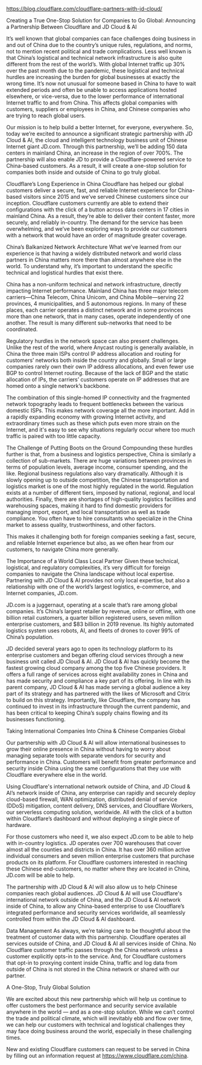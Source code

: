 https://blog.cloudflare.com/cloudflare-partners-with-jd-cloud/

Creating a True One-Stop Solution for Companies to Go Global: Announcing a Partnership Between Cloudflare and JD Cloud & AI


It’s well known that global companies can face challenges doing business in and out of China due to the country’s unique rules, regulations, and norms, not to mention recent political and trade complications. Less well known is that China’s logistical and technical network infrastructure is also quite different from the rest of the world’s. With global Internet traffic up 30% over the past month due to the pandemic, these logistical and technical hurdles are increasing the burden for global businesses at exactly the wrong time. It’s now not unusual for someone based in China to have to wait extended periods and often be unable to access applications hosted elsewhere, or vice-versa, due to the lower performance of international Internet traffic to and from China. This affects global companies with customers, suppliers or employees in China, and Chinese companies who are trying to reach global users.

Our mission is to help build a better Internet, for everyone, everywhere. So, today we’re excited to announce a significant strategic partnership with JD Cloud & AI, the cloud and intelligent technology business unit of Chinese Internet giant JD.com. Through this partnership, we’ll be adding 150 data centers in mainland China, an increase in the region of over 700%. The partnership will also enable JD to provide a Cloudflare-powered service to China-based customers. As a result, it will create a one-stop solution for companies both inside and outside of China to go truly global.

Cloudflare’s Long Experience in China
Cloudflare has helped our global customers deliver a secure, fast, and reliable Internet experience for China-based visitors since 2015 and we’ve served Chinese customers since our inception. Cloudflare customers currently are able to extend their configurations with the click of a button across data centers in 17 cities in mainland China. As a result, they’re able to deliver their content faster, more securely, and reliably in-country. The demand for the service has been overwhelming, and we’ve been exploring ways to provide our customers with a network that would have an order of magnitude greater coverage.

China’s Balkanized Network Architecture
What we’ve learned from our experience is that having a widely distributed network and world class partners in China matters more there than almost anywhere else in the world. To understand why, it’s important to understand the specific technical and logistical hurdles that exist there.

China has a non-uniform technical and network infrastructure, directly impacting Internet performance. Mainland China has three major telecom carriers—China Telecom, China Unicom, and China Mobile—serving 22 provinces, 4 municipalities, and 5 autonomous regions. In many of these places, each carrier operates a distinct network and in some provinces more than one network, that in many cases, operate independently of one another. The result is many different sub-networks that need to be coordinated.

Regulatory hurdles in the network space can also present challenges. Unlike the rest of the world, where Anycast routing is generally available, in China the three main ISPs control IP address allocation and routing for customers’ networks both inside the country and globally. Small or large companies rarely own their own IP address allocations, and even fewer use BGP to control Internet routing. Because of the lack of BGP and the static allocation of IPs, the carriers’ customers operate on IP addresses that are homed onto a single network’s backbone.

The combination of this single-homed IP connectivity and the fragmented network topography leads to frequent bottlenecks between the various domestic ISPs. This makes network coverage all the more important. Add in a rapidly expanding economy with growing Internet activity, and extraordinary times such as these which puts even more strain on the Internet, and it's easy to see why situations regularly occur where too much traffic is paired with too little capacity.

The Challenge of Putting Boots on the Ground
Compounding these hurdles further is that, from a business and logistics perspective, China is similarly a collection of sub-markets. There are huge variations between provinces in terms of population levels, average income, consumer spending, and the like. Regional business regulations also vary dramatically. Although it is slowly opening up to outside competition, the Chinese transportation and logistics market is one of the most highly regulated in the world. Regulation exists at a number of different tiers, imposed by national, regional, and local authorities. Finally, there are shortages of high-quality logistics facilities and warehousing spaces, making it hard to find domestic providers for managing import, export, and local transportation as well as trade compliance. You often have to hire consultants who specialize in the China market to assess quality, trustworthiness, and other factors.

This makes it challenging both for foreign companies seeking a fast, secure, and reliable Internet experience but also, as we often hear from our customers, to navigate China more generally.

The Importance of a World Class Local Partner
Given these technical, logistical, and regulatory complexities, it’s very difficult for foreign companies to navigate the China landscape without local expertise. Partnering with JD Cloud & AI provides not only local expertise, but also a relationship with one of the world’s largest logistics, e-commerce, and Internet companies, JD.com.


JD.com is a juggernaut, operating at a scale that’s rare among global companies. It’s China’s largest retailer by revenue, online or offline, with one billion retail customers, a quarter billion registered users, seven million enterprise customers, and $83 billion in 2019 revenue. Its highly automated logistics system uses robots, AI, and fleets of drones to cover 99% of China’s population.

JD decided several years ago to open its technology platform to its enterprise customers and began offering cloud services through a new business unit called JD Cloud & AI. JD Cloud & AI has quickly become the fastest growing cloud company among the top five Chinese providers. It offers a full range of services across eight availability zones in China and has made security and compliance a key part of its offering. In line with its parent company, JD Cloud & AI has made serving a global audience a key part of its strategy and has partnered with the likes of Microsoft and Citrix to build on this strategy. Importantly, like Cloudflare, the company has continued to invest in its infrastructure through the current pandemic, and has been critical to keeping China’s supply chains flowing and its businesses functioning.

Taking International Companies Into China & Chinese Companies Global

Our partnership with JD Cloud & AI will allow international businesses to grow their online presence in China without having to worry about managing separate tools with separate vendors for security and performance in China. Customers will benefit from greater performance and security inside China using the same configurations that they use with Cloudflare everywhere else in the world.

Using Cloudflare's international network outside of China, and JD Cloud & AI’s network inside of China, any enterprise can rapidly and securely deploy cloud-based firewall, WAN optimization, distributed denial of service (DDoS) mitigation, content delivery, DNS services, and Cloudflare Workers, our serverless computing solution, worldwide. All with the click of a button within Cloudflare’s dashboard and without deploying a single piece of hardware.

For those customers who need it, we also expect JD.com to be able to help with in-country logistics. JD operates over 700 warehouses that cover almost all the counties and districts in China. It has over 360 million active individual consumers and seven million enterprise customers that purchase products on its platform. For Cloudflare customers interested in reaching these Chinese end-customers, no matter where they are located in China, JD.com will be able to help.

The partnership with JD Cloud & AI will also allow us to help Chinese companies reach global audiences. JD Cloud & AI will use Cloudflare's international network outside of China, and the JD Cloud & AI network inside of China, to allow any China-based enterprise to use Cloudflare’s integrated performance and security services worldwide, all seamlessly controlled from within the JD Cloud & AI dashboard.

Data Management
As always, we’re taking care to be thoughtful about the treatment of customer data with this partnership. Cloudflare operates all services outside of China, and JD Cloud & AI all services inside of China. No Cloudflare customer traffic passes through the China network unless a customer explicitly opts-in to the service. And, for Cloudflare customers that opt-in to proxying content inside China, traffic and log data from outside of China is not stored in the China network or shared with our partner.

A One-Stop, Truly Global Solution

We are excited about this new partnership which will help us continue to offer customers the best performance and security service available anywhere in the world — and as a one-stop solution. While we can’t control the trade and political climate, which will inevitably ebb and flow over time, we can help our customers with technical and logistical challenges they may face doing business around the world, especially in these challenging times.

New and existing Cloudflare customers can request to be served in China by filling out an information request at https://www.cloudflare.com/china.

